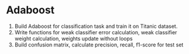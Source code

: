 # Adaboost

1. Build Adaboost for classification task and train it on Titanic dataset. 
2. Write functions for weak classifier error calculation, weak classifier weight calculation, weights update without loops
3. Build confusion matrix, calculate precision, recall, f1-score for test set
